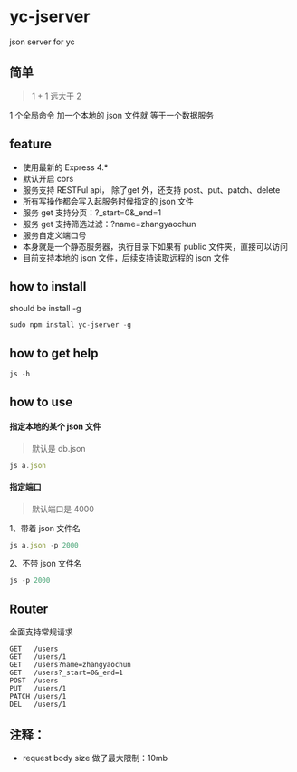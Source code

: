 # yc-jserver
json server for yc

## 简单

> 1 + 1 远大于 2

1 个全局命令 加一个本地的 json 文件就 等于一个数据服务

## feature

* 使用最新的 Express 4.*
* 默认开启 cors
* 服务支持 RESTFul api， 除了get 外，还支持 post、put、patch、delete 
* 所有写操作都会写入起服务时候指定的 json 文件
* 服务 get 支持分页：?_start=0&_end=1
* 服务 get 支持筛选过滤：?name=zhangyaochun
* 服务自定义端口号
* 本身就是一个静态服务器，执行目录下如果有 public 文件夹，直接可以访问
* 目前支持本地的 json 文件，后续支持读取远程的 json 文件

## how to install

should be install -g

```javascript
sudo npm install yc-jserver -g
```

## how to get help

```javascript
js -h
```

## how to use

#### 指定本地的某个 json 文件

> 默认是 db.json

```javascript
js a.json
```

#### 指定端口

> 默认端口是 4000

1、带着 json 文件名

```javascript
js a.json -p 2000
```

2、不带 json 文件名


```javascript
js -p 2000
```

## Router

全面支持常规请求

```
GET   /users
GET   /users/1
GET   /users?name=zhangyaochun
GET   /users?_start=0&_end=1
POST  /users
PUT   /users/1
PATCH /users/1
DEL   /users/1
```

## 注释：

* request body size 做了最大限制：10mb